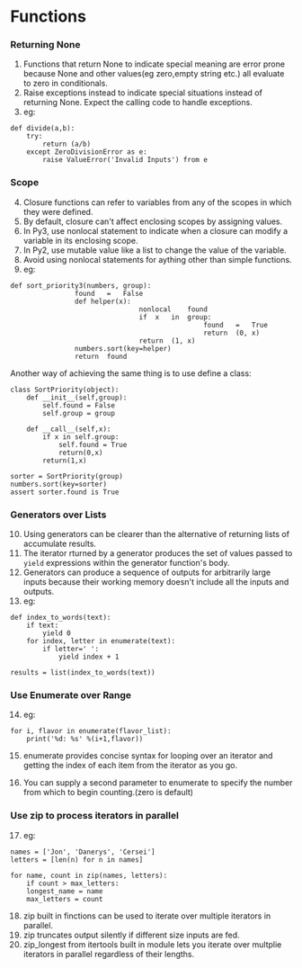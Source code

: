 # Functions
### Returning None
1. Functions that return None to indicate special meaning are error prone because None and other values(eg zero,empty string etc.) 
all evaluate to zero in conditionals. 
2. Raise exceptions instead to indicate special situations instead of returning None. Expect the calling code to handle exceptions.
3. eg: 

```
def divide(a,b):
    try:
        return (a/b)
    except ZeroDivisionError as e:
        raise ValueError('Invalid Inputs') from e
```

### Scope
4. Closure functions can refer to variables from any of the scopes in which they were defined. 
5. By default, closure can't affect enclosing scopes by assigning values. 
6. In Py3, use nonlocal statement to indicate when a closure can modify a variable in its enclosing scope. 
7. In Py2, use mutable value like a list to change the value of the variable. 
8. Avoid using nonlocal statements for aything other than simple functions. 
9. eg:

```
def	sort_priority3(numbers,	group):
				found	=	False
				def	helper(x):
								nonlocal	found
								if	x	in	group:
												found	=	True
												return	(0,	x)
								return	(1,	x)
				numbers.sort(key=helper)
				return	found
```
Another way of achieving the same thing is to use define a class:
```
class SortPriority(object):
    def __init__(self,group):
        self.found = False
        self.group = group
    
    def __call__(self,x):
        if x in self.group:
            self.found = True
            return(0,x)
        return(1,x)
        
sorter = SortPriority(group)
numbers.sort(key=sorter) 
assert sorter.found is True
```

### Generators over Lists
10. Using generators can be clearer than the alternative of returning lists of accumulate results.
11. The iterator rturned by a generator produces the set of values passed to `yield` expressions within the generator function's
body. 
12. Generators can produce a sequence of outputs for arbitrarily large inputs because their working memory doesn't include all
the inputs and outputs. 
13. eg:

```
def index_to_words(text):
    if text:
        yield 0
    for index, letter in enumerate(text):
        if letter=' ':
            yield index + 1

results = list(index_to_words(text))
```

### Use Enumerate over Range
14. eg: 

```
for i, flavor in enumerate(flavor_list):
	print('%d: %s' %(i+1,flavor))
```
15. enumerate provides concise syntax for looping over an iterator and getting the index of each item from the iterator as you go. 

16. You can supply a second parameter to enumerate to specify the number from which to begin counting.(zero is default)

### Use zip to process iterators in parallel

17. eg: 

```
names = ['Jon', 'Danerys', 'Cersei']
letters = [len(n) for n in names]

for name, count in zip(names, letters):
	if count > max_letters:
	longest_name = name
	max_letters = count
```

18. zip built in finctions can be used to iterate over multiple iterators in parallel. 
19. zip truncates output silently if different size inputs are fed. 
20. zip_longest from itertools built in module lets you iterate over multplie iterators in parallel regardless of their lengths. 






























